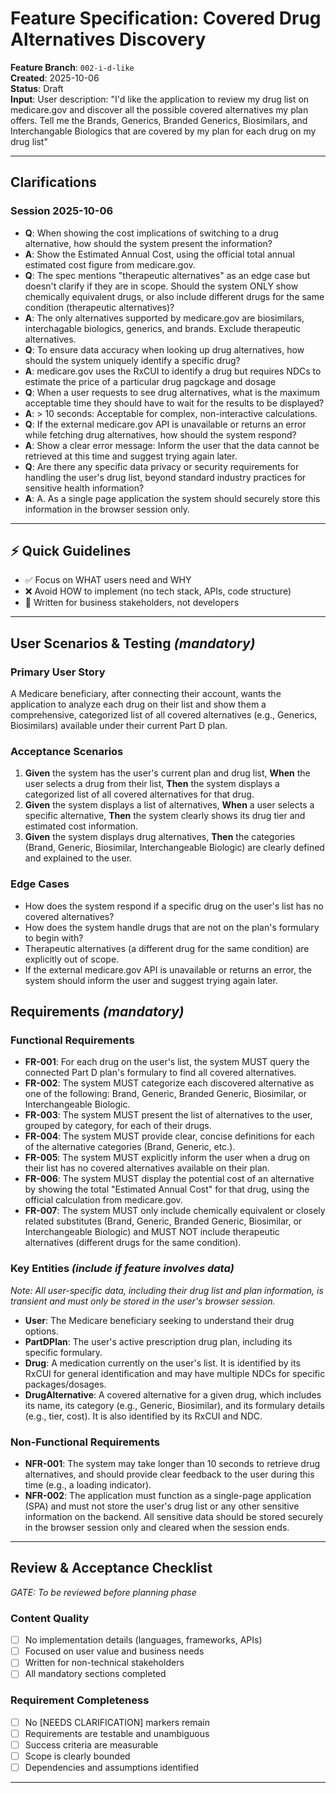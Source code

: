 # Feature Specification: Covered Drug Alternatives Discovery

**Feature Branch**: `002-i-d-like`  
**Created**: 2025-10-06  
**Status**: Draft  
**Input**: User description: "I'd like the application to review my drug list on medicare.gov and discover all the possible covered alternatives my plan offers. Tell me the Brands, Generics, Branded Generics, Biosimilars, and Interchangable Biologics that are covered by my plan for each drug on my drug list"

---

## Clarifications

### Session 2025-10-06
- **Q**: When showing the cost implications of switching to a drug alternative, how should the system present the information?
- **A**: Show the Estimated Annual Cost, using the official total annual estimated cost figure from medicare.gov.
- **Q**: The spec mentions "therapeutic alternatives" as an edge case but doesn't clarify if they are in scope. Should the system ONLY show chemically equivalent drugs, or also include different drugs for the same condition (therapeutic alternatives)?
- **A**: The only alternatives supported by medicare.gov are biosimilars, interchagable biologics, generics, and brands. Exclude therapeutic alternatives.
- **Q**: To ensure data accuracy when looking up drug alternatives, how should the system uniquely identify a specific drug?
- **A**: medicare.gov uses the RxCUI to identify a drug but requires NDCs to estimate the price of a particular drug pagckage and dosage
- **Q**: When a user requests to see drug alternatives, what is the maximum acceptable time they should have to wait for the results to be displayed?
- **A**: > 10 seconds: Acceptable for complex, non-interactive calculations.
- **Q**: If the external medicare.gov API is unavailable or returns an error while fetching drug alternatives, how should the system respond?
- **A**: Show a clear error message: Inform the user that the data cannot be retrieved at this time and suggest trying again later.
- **Q**: Are there any specific data privacy or security requirements for handling the user's drug list, beyond standard industry practices for sensitive health information?
- **A**: A. As a single page application the system should securely store this information in the browser session only.

---

## ⚡ Quick Guidelines
- ✅ Focus on WHAT users need and WHY
- ❌ Avoid HOW to implement (no tech stack, APIs, code structure)
- 👥 Written for business stakeholders, not developers

---

## User Scenarios & Testing *(mandatory)*

### Primary User Story
A Medicare beneficiary, after connecting their account, wants the application to analyze each drug on their list and show them a comprehensive, categorized list of all covered alternatives (e.g., Generics, Biosimilars) available under their current Part D plan.

### Acceptance Scenarios
1. **Given** the system has the user's current plan and drug list, **When** the user selects a drug from their list, **Then** the system displays a categorized list of all covered alternatives for that drug.
2. **Given** the system displays a list of alternatives, **When** a user selects a specific alternative, **Then** the system clearly shows its drug tier and estimated cost information.
3. **Given** the system displays drug alternatives, **Then** the categories (Brand, Generic, Biosimilar, Interchangeable Biologic) are clearly defined and explained to the user.

### Edge Cases
- How does the system respond if a specific drug on the user's list has no covered alternatives?
- How does the system handle drugs that are not on the plan's formulary to begin with?
- Therapeutic alternatives (a different drug for the same condition) are explicitly out of scope.
- If the external medicare.gov API is unavailable or returns an error, the system should inform the user and suggest trying again later.

## Requirements *(mandatory)*

### Functional Requirements
- **FR-001**: For each drug on the user's list, the system MUST query the connected Part D plan's formulary to find all covered alternatives.
- **FR-002**: The system MUST categorize each discovered alternative as one of the following: Brand, Generic, Branded Generic, Biosimilar, or Interchangeable Biologic.
- **FR-003**: The system MUST present the list of alternatives to the user, grouped by category, for each of their drugs.
- **FR-004**: The system MUST provide clear, concise definitions for each of the alternative categories (Brand, Generic, etc.).
- **FR-005**: The system MUST explicitly inform the user when a drug on their list has no covered alternatives available on their plan.
- **FR-006**: The system MUST display the potential cost of an alternative by showing the total "Estimated Annual Cost" for that drug, using the official calculation from medicare.gov.
- **FR-007**: The system MUST only include chemically equivalent or closely related substitutes (Brand, Generic, Branded Generic, Biosimilar, or Interchangeable Biologic) and MUST NOT include therapeutic alternatives (different drugs for the same condition).

### Key Entities *(include if feature involves data)*
*Note: All user-specific data, including their drug list and plan information, is transient and must only be stored in the user's browser session.*
- **User**: The Medicare beneficiary seeking to understand their drug options.
- **PartDPlan**: The user's active prescription drug plan, including its specific formulary.
- **Drug**: A medication currently on the user's list. It is identified by its RxCUI for general identification and may have multiple NDCs for specific packages/dosages.
- **DrugAlternative**: A covered alternative for a given drug, which includes its name, its category (e.g., Generic, Biosimilar), and its formulary details (e.g., tier, cost). It is also identified by its RxCUI and NDC.

### Non-Functional Requirements
- **NFR-001**: The system may take longer than 10 seconds to retrieve drug alternatives, and should provide clear feedback to the user during this time (e.g., a loading indicator).
- **NFR-002**: The application must function as a single-page application (SPA) and must not store the user's drug list or any other sensitive information on the backend. All sensitive data should be stored securely in the browser session only and cleared when the session ends.

---

## Review & Acceptance Checklist
*GATE: To be reviewed before planning phase*

### Content Quality
- [ ] No implementation details (languages, frameworks, APIs)
- [ ] Focused on user value and business needs
- [ ] Written for non-technical stakeholders
- [ ] All mandatory sections completed

### Requirement Completeness
- [ ] No [NEEDS CLARIFICATION] markers remain
- [ ] Requirements are testable and unambiguous  
- [ ] Success criteria are measurable
- [ ] Scope is clearly bounded
- [ ] Dependencies and assumptions identified

---